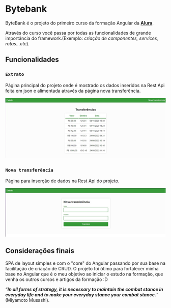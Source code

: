 # Bytebank

ByteBank é o projeto do primeiro curso da formação Angular da **[Alura](https://cursos.alura.com.br/formacao-angular)**.

Através do curso você passa por todas as funcionalidades de grande importância do framework.(Exemplo: <i>criação de componentes, services, rotas...etc</i>).

## Funcionalidades

### `Extrato`

Página principal do projeto onde é mostrado os dados inseridos na Rest Api feita em json e alimentada através da página nova transferência.

![](/imagens/extrato.jpg)

### `Nova transferência`

Página para inserção de dados na Rest Api do projeto.

![](/imagens/transferencia.jpg)

## Considerações finais

SPA de layout simples e com o "core" do Angular passando por sua base na facilitação de criação de CRUD.
O projeto foi ótimo para fortalecer minha base no Angular que é o meu objetivo ao iniciar o estudo na formação, que venha os outros cursos e artigos da formação :D

<i>“<b>In all forms of strategy, it is necessary to maintain the combat stance in everyday life and to make your everyday stance your combat stance.</b>”</i> (Miyamoto Musashi).

